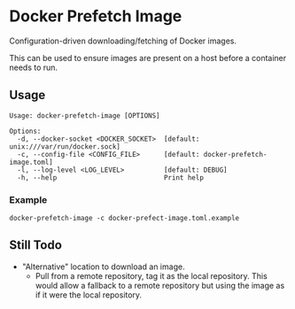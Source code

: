 # Docker Prefetch Image

Configuration-driven downloading/fetching of Docker images.

This can be used to ensure images are present on a host before a container needs to run.

## Usage

```
Usage: docker-prefetch-image [OPTIONS]

Options:
  -d, --docker-socket <DOCKER_SOCKET>  [default: unix:///var/run/docker.sock]
  -c, --config-file <CONFIG_FILE>      [default: docker-prefetch-image.toml]
  -l, --log-level <LOG_LEVEL>          [default: DEBUG]
  -h, --help                           Print help
```

### Example

```
docker-prefetch-image -c docker-prefect-image.toml.example
```


## Still Todo

* "Alternative" location to download an image.
  * Pull from a remote repository, tag it as the local repository. This would allow a fallback to a remote repository but using the image as if it were the local repository.
